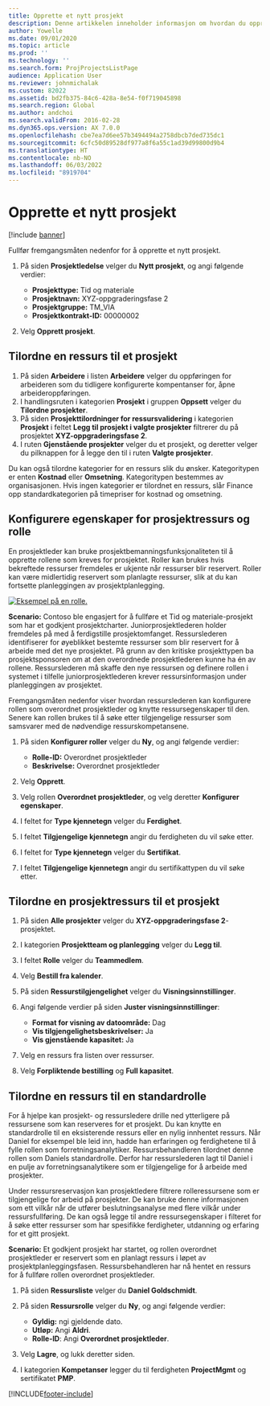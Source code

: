 ```yaml
---
title: Opprette et nytt prosjekt
description: Denne artikkelen inneholder informasjon om hvordan du oppretter et nytt prosjekt.
author: Yowelle
ms.date: 09/01/2020
ms.topic: article
ms.prod: ''
ms.technology: ''
ms.search.form: ProjProjectsListPage
audience: Application User
ms.reviewer: johnmichalak
ms.custom: 82022
ms.assetid: bd2fb375-84c6-428a-8e54-f0f719045898
ms.search.region: Global
ms.author: andchoi
ms.search.validFrom: 2016-02-28
ms.dyn365.ops.version: AX 7.0.0
ms.openlocfilehash: cbe7ea7d6ee57b3494494a2758dbcb7ded735dc1
ms.sourcegitcommit: 6cfc50d89528df977a8f6a55c1ad39d99800d9b4
ms.translationtype: HT
ms.contentlocale: nb-NO
ms.lasthandoff: 06/03/2022
ms.locfileid: "8919704"
---
```

# <a name="create-a-new-project"></a>Opprette et nytt prosjekt

[!include [banner](../includes/banner.md)]

Fullfør fremgangsmåten nedenfor for å opprette et nytt prosjekt.

1. På siden **Prosjektledelse** velger du **Nytt prosjekt**, og angi følgende verdier:

    - **Prosjekttype:** Tid og materiale
    - **Prosjektnavn:** XYZ-oppgraderingsfase 2
    - **Prosjektgruppe:** TM\_VIA
    - **Prosjektkontrakt-ID:** 00000002

2. Velg **Opprett prosjekt**.

## <a name="assign-a-resource-to-a-project"></a>Tilordne en ressurs til et prosjekt

1. På siden **Arbeidere** i listen **Arbeidere** velger du oppføringen for arbeideren som du tidligere konfigurerte kompentanser for, åpne arbeideroppføringen.
2. I handlingsruten i kategorien **Prosjekt** i gruppen **Oppsett** velger du **Tilordne prosjekter**.
3. På siden **Prosjekttilordninger for ressursvalidering** i kategorien **Prosjekt** i feltet **Legg til prosjekt i valgte prosjekter** filtrerer du på prosjektet **XYZ-oppgraderingsfase 2**.
4. I ruten **Gjenstående prosjekter** velger du et prosjekt, og deretter velger du pilknappen for å legge den til i ruten **Valgte prosjekter**.

Du kan også tilordne kategorier for en ressurs slik du ønsker. Kategoritypen er enten **Kostnad** eller **Omsetning**. Kategoritypen bestemmes av organisasjonen. Hvis ingen kategorier er tilordnet en ressurs, slår Finance opp standardkategorien på timepriser for kostnad og omsetning.

## <a name="set-up-project-resource-and-role-characteristics"></a>Konfigurere egenskaper for prosjektressurs og rolle

En prosjektleder kan bruke prosjektbemanningsfunksjonaliteten til å opprette rollene som kreves for prosjektet. Roller kan brukes hvis bekreftede ressurser fremdeles er ukjente når ressurser blir reservert. Roller kan være midlertidig reservert som planlagte ressurser, slik at du kan fortsette planleggingen av prosjektplanlegging.

[![Eksempel på en rolle.](./media/projectresourcing05.jpg)](./media/projectresourcing05.jpg) 

**Scenario:** Contoso ble engasjert for å fullføre et Tid og materiale-prosjekt som har et godkjent prosjektcharter. Juniorprosjektlederen holder fremdeles på med å ferdigstille prosjektomfanget. Ressurslederen identifiserer for øyeblikket bestemte ressurser som blir reservert for å arbeide med det nye prosjektet. På grunn av den kritiske prosjekttypen ba prosjektsponsoren om at den overordnede prosjektlederen kunne ha én av rollene. Ressurslederen må skaffe den nye ressursen og definere rollen i systemet i tilfelle juniorprosjektlederen krever ressursinformasjon under planleggingen av prosjektet.

Fremgangsmåten nedenfor viser hvordan ressurslederen kan konfigurere rollen som overordnet prosjektleder og knytte ressursegenskaper til den. Senere kan rollen brukes til å søke etter tilgjengelige ressurser som samsvarer med de nødvendige ressurskompetansene.

1. På siden **Konfigurer roller** velger du **Ny**, og angi følgende verdier:

    - **Rolle-ID:** Overordnet prosjektleder
    - **Beskrivelse:** Overordnet prosjektleder

2. Velg **Opprett**.
3. Velg rollen **Overordnet prosjektleder**, og velg deretter **Konfigurer egenskaper**.
4. I feltet for **Type kjennetegn** velger du **Ferdighet**.
5. I feltet **Tilgjengelige kjennetegn** angir du ferdigheten du vil søke etter.
6. I feltet for **Type kjennetegn** velger du **Sertifikat**.
7. I feltet **Tilgjengelige kjennetegn** angir du sertifikattypen du vil søke etter.

## <a name="assign-a-project-resource-to-a-project"></a>Tilordne en prosjektressurs til et prosjekt

1. På siden **Alle prosjekter** velger du **XYZ-oppgraderingsfase 2**-prosjektet.
2. I kategorien **Prosjektteam og planlegging** velger du **Legg til**.
3. I feltet **Rolle** velger du **Teammedlem**.
4. Velg **Bestill fra kalender**.
5. På siden **Ressurstilgjengelighet** velger du **Visningsinnstillinger**.
6. Angi følgende verdier på siden **Juster visningsinnstillinger**:

    - **Format for visning av datoområde:** Dag
    - **Vis tilgjengelighetsbeskrivelser:** Ja
    - **Vis gjenstående kapasitet:** Ja

7. Velg en ressurs fra listen over ressurser.
8. Velg **Forpliktende bestilling** og **Full kapasitet**.

## <a name="assign-a-resource-to-a-default-role"></a>Tilordne en ressurs til en standardrolle

For å hjelpe kan prosjekt- og ressursledere drille ned ytterligere på ressursene som kan reserveres for et prosjekt. Du kan knytte en standardrolle til en eksisterende ressurs eller en nylig innhentet ressurs. Når Daniel for eksempel ble leid inn, hadde han erfaringen og ferdighetene til å fylle rollen som forretningsanalytiker. Ressursbehandleren tilordnet denne rollen som Daniels standardrolle. Derfor har ressurslederen lagt til Daniel i en pulje av forretningsanalytikere som er tilgjengelige for å arbeide med prosjekter.

Under ressursreservasjon kan prosjektledere filtrere rolleressursene som er tilgjengelige for arbeid på prosjekter. De kan bruke denne informasjonen som ett vilkår når de utfører beslutningsanalyse med flere vilkår under ressursfullføring. De kan også legge til andre ressursegenskaper i filteret for å søke etter ressurser som har spesifikke ferdigheter, utdanning og erfaring for et gitt prosjekt.

**Scenario:** Et godkjent prosjekt har startet, og rollen overordnet prosjektleder er reservert som en planlagt ressurs i løpet av prosjektplanleggingsfasen. Ressursbehandleren har nå hentet en ressurs for å fullføre rollen overordnet prosjektleder.

1. På siden **Ressursliste** velger du **Daniel Goldschmidt**.
2. På siden **Ressursrolle** velger du **Ny**, og angi følgende verdier:

    - **Gyldig:** ngi gjeldende dato.
    - **Utløp:** Angi **Aldri**.
    - **Rolle-ID**: Angi **Overordnet prosjektleder**.

3. Velg **Lagre**, og lukk deretter siden.
4. I kategorien **Kompetanser** legger du til ferdigheten **ProjectMgmt** og sertifikatet **PMP**.


[!INCLUDE[footer-include](../includes/footer-banner.md)]